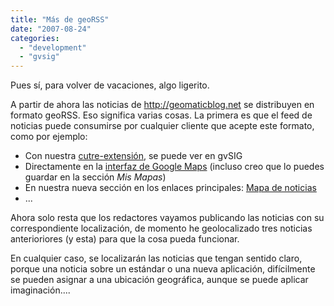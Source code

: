 ```yaml
---
title: "Más de geoRSS"
date: "2007-08-24"
categories: 
  - "development"
  - "gvsig"
---
```


Pues sí, para volver de vacaciones, algo ligerito.

A partir de ahora las noticias de http://geomaticblog.net se distribuyen en formato geoRSS. Eso significa varias cosas. La primera es que el feed de noticias puede consumirse por cualquier cliente que acepte este formato, como por ejemplo:

- Con nuestra [cutre-extensión](/gb2/es/2007-08-15-georss_gvsig_%282a_parte%29 "geoRSS en gvSIG (2a parte)"), se puede ver en gvSIG
- Directamente en la [interfaz de Google Maps](http://maps.google.es/maps?f=q&hl=es&geocode=&q=http:%2F%2Fgeomaticblog.net%2Frss.xml&ie=UTF8&ll=50.903033,1.054688&spn=27.652792,82.265625&z=4&om=1 "GB en Google Maps") (incluso creo que lo puedes guardar en la sección _Mis Mapas_)
- En nuestra nueva sección en los enlaces principales: [Mapa de noticias](/gb2/es/map/node "Mapa de noticias")
- ...

Ahora solo resta que los redactores vayamos publicando las noticias con su correspondiente localización, de momento he geolocalizado tres noticias anterioriores (y esta) para que la cosa pueda funcionar.

En cualquier caso, se localizarán las noticias que tengan sentido claro, porque una noticia sobre un estándar o una nueva aplicación, difícilmente se pueden asignar a una ubicación geográfica, aunque se puede aplicar imaginación....
